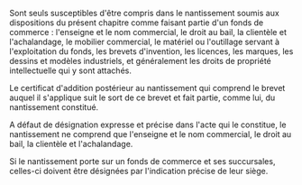 Sont seuls susceptibles d'être compris dans le nantissement soumis aux dispositions du présent chapitre comme faisant partie d'un fonds de commerce : l'enseigne et le nom commercial, le droit au bail, la clientèle et l'achalandage, le mobilier commercial, le matériel ou l'outillage servant à l'exploitation du fonds, les brevets d'invention, les licences, les marques, les dessins et modèles industriels, et généralement les droits de propriété intellectuelle qui y sont attachés.

Le certificat d'addition postérieur au nantissement qui comprend le brevet auquel il s'applique suit le sort de ce brevet et fait partie, comme lui, du nantissement constitué.

A défaut de désignation expresse et précise dans l'acte qui le constitue, le nantissement ne comprend que l'enseigne et le nom commercial, le droit au bail, la clientèle et l'achalandage.

Si le nantissement porte sur un fonds de commerce et ses succursales, celles-ci doivent être désignées par l'indication précise de leur siège.
